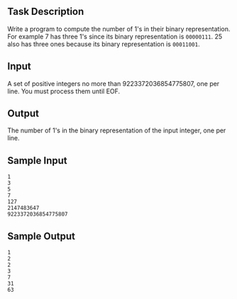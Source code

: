 ## Task Description ##

Write a program to compute the number of 1's in their binary representation. For example 7 has three 1's since its binary representation is `00000111`. 25 also has three ones because its binary representation is `00011001`.

## Input ##

A set of positive integers no more than 9223372036854775807, one per line. You must process them until EOF.

## Output ##

The number of 1's in the binary representation of the input integer, one per line.

## Sample Input ##
```
1
3
5
7
127
2147483647
9223372036854775807
```

## Sample Output ##
```
1
2
2
3
7
31
63
```